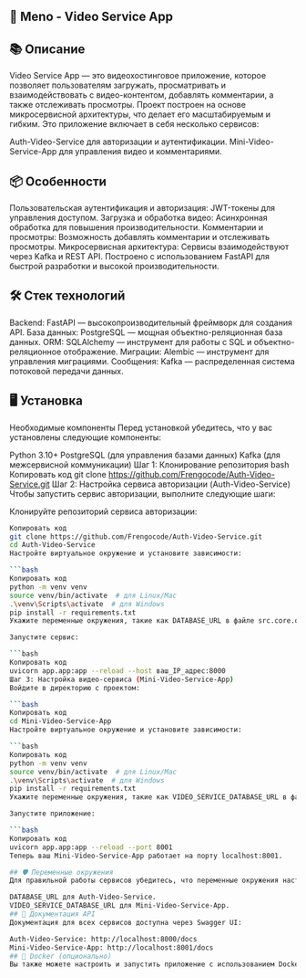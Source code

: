 ## 🚀 Meno - Video Service App


## 📚 Описание
Video Service App — это видеохостинговое приложение, которое позволяет пользователям загружать, просматривать и взаимодействовать с видео-контентом, добавлять комментарии, а также отслеживать просмотры. Проект построен на основе микросервисной архитектуры, что делает его масштабируемым и гибким. Это приложение включает в себя несколько сервисов:

Auth-Video-Service для авторизации и аутентификации.
Mini-Video-Service-App для управления видео и комментариями.
## 📦 Особенности
Пользовательская аутентификация и авторизация: JWT-токены для управления доступом.
Загрузка и обработка видео: Асинхронная обработка для повышения производительности.
Комментарии и просмотры: Возможность добавлять комментарии и отслеживать просмотры.
Микросервисная архитектура: Сервисы взаимодействуют через Kafka и REST API.
Построено с использованием FastAPI для быстрой разработки и высокой производительности.
## 🛠️ Стек технологий
Backend: FastAPI — высокопроизводительный фреймворк для создания API.
База данных: PostgreSQL — мощная объектно-реляционная база данных.
ORM: SQLAlchemy — инструмент для работы с SQL и объектно-реляционное отображение.
Миграции: Alembic — инструмент для управления миграциями.
Сообщения: Kafka — распределенная система потоковой передачи данных.
## 🖥️ Установка
Необходимые компоненты
Перед установкой убедитесь, что у вас установлены следующие компоненты:

Python 3.10+
PostgreSQL (для управления базами данных)
Kafka (для межсервисной коммуникации)
Шаг 1: Клонирование репозитория
bash
Копировать код
git clone https://github.com/Frengocode/Auth-Video-Service.git
Шаг 2: Настройка сервиса авторизации (Auth-Video-Service)
Чтобы запустить сервис авторизации, выполните следующие шаги:

Клонируйте репозиторий сервиса авторизации:

```bash
Копировать код
git clone https://github.com/Frengocode/Auth-Video-Service.git
cd Auth-Video-Service
Настройте виртуальное окружение и установите зависимости:

```bash
Копировать код
python -m venv venv
source venv/bin/activate  # для Linux/Mac
.\venv\Scripts\activate  # для Windows
pip install -r requirements.txt
Укажите переменные окружения, такие как DATABASE_URL в файле src.core.database.py.

Запустите сервис:

```bash
Копировать код
uvicorn app.app:app --reload --host ваш_IP_адрес:8000
Шаг 3: Настройка видео-сервиса (Mini-Video-Service-App)
Войдите в директорию с проектом:

```bash
Копировать код
cd Mini-Video-Service-App
Настройте виртуальное окружение и установите зависимости:

```bash
Копировать код
python -m venv venv
source venv/bin/activate  # для Linux/Mac
.\venv\Scripts\activate  # для Windows
pip install -r requirements.txt
Укажите переменные окружения, такие как VIDEO_SERVICE_DATABASE_URL в файле src.services.video_service.database.py.

Запустите приложение:

```bash
Копировать код
uvicorn app.app:app --reload --port 8001
Теперь ваш Mini-Video-Service-App работает на порту localhost:8001.

## 🛡️ Переменные окружения
Для правильной работы сервисов убедитесь, что переменные окружения настроены для каждого сервиса:

DATABASE_URL для Auth-Video-Service.
VIDEO_SERVICE_DATABASE_URL для Mini-Video-Service-App.
## 📖 Документация API
Документация для всех сервисов доступна через Swagger UI:

Auth-Video-Service: http://localhost:8000/docs
Mini-Video-Service-App: http://localhost:8001/docs
## 🐳 Docker (опционально)
Вы также можете настроить и запустить приложение с использованием Docker. (Инструкции по Docker можно добавить позже.)
